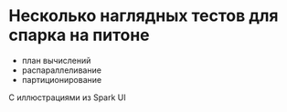 # Несколько наглядных тестов для спарка на питоне
- план вычислений
- распараллеливание
- партиционирование

С иллюстрациями из Spark UI
